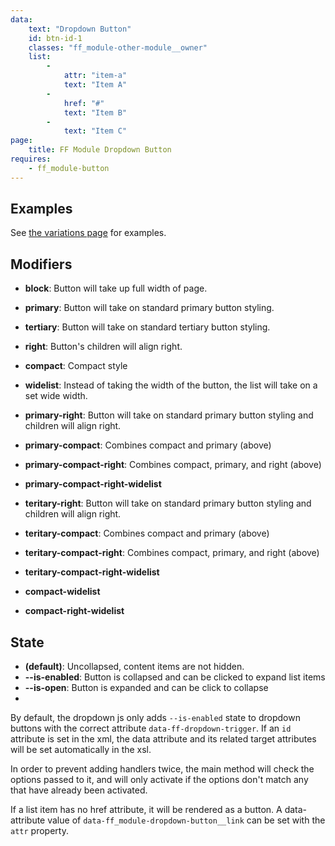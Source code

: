 ```yaml
---
data:
    text: "Dropdown Button"
    id: btn-id-1
    classes: "ff_module-other-module__owner" 
    list: 
        - 
            attr: "item-a"
            text: "Item A"   
        - 
            href: "#"
            text: "Item B" 
        - 
            text: "Item C"
page: 
    title: FF Module Dropdown Button
requires: 
    - ff_module-button
---
```


## Examples
See [the variations page](/tests/dropdown-buttons.html) for examples.

## Modifiers

- **block**: Button will take up full width of page.
- **primary**: Button will take on standard primary button styling.
- **tertiary**: Button will take on standard tertiary button styling.
- **right**: Button's children will align right.
- **compact**: Compact style
- **widelist**: Instead of taking the width of the button, the list will take on a set wide width.

- **primary-right**: Button will take on standard primary button styling and children will align right.

- **primary-compact**: Combines compact and primary (above)
- **primary-compact-right**: Combines compact, primary, and right (above)
- **primary-compact-right-widelist**

- **teritary-right**: Button will take on standard primary button styling and children will align right.

- **teritary-compact**: Combines compact and primary (above)
- **teritary-compact-right**: Combines compact, primary, and right (above)
- **teritary-compact-right-widelist**

- **compact-widelist**
- **compact-right-widelist**

## State

- **(default)**: Uncollapsed, content items are not hidden. 
- **--is-enabled**: Button is collapsed and can be clicked to expand list items
- **--is-open**: Button is expanded and can be click to collapse
- 
By default, the dropdown js only adds `--is-enabled` state to dropdown buttons with the correct attribute `data-ff-dropdown-trigger`. If an `id` attribute is set in the xml, the data attribute and its related target attributes will be set automatically in the xsl. 

In order to prevent adding handlers twice, the main method will check the options passed to it, and will only activate if the options don't match any that have already been activated.

If a list item has no href attribute, it will be rendered as a button. A data-attribute value of `data-ff_module-dropdown-button__link` can be set with the `attr` property.
